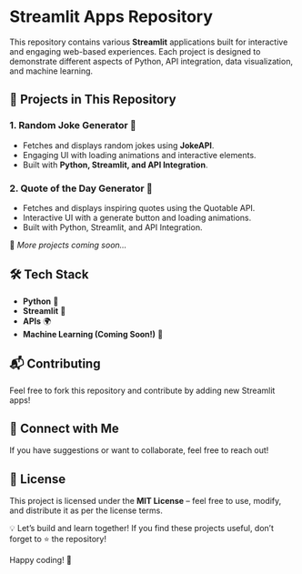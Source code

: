 # Streamlit Apps Repository

This repository contains various **Streamlit** applications built for interactive and engaging web-based experiences. Each project is designed to demonstrate different aspects of Python, API integration, data visualization, and machine learning.

## 📌 Projects in This Repository

### 1. Random Joke Generator 🤣

- Fetches and displays random jokes using **JokeAPI**.
- Engaging UI with loading animations and interactive elements.
- Built with **Python, Streamlit, and API Integration**.

### 2. Quote of the Day Generator 📜

- Fetches and displays inspiring quotes using the Quotable API.
- Interactive UI with a generate button and loading animations.
- Built with Python, Streamlit, and API Integration.

🔹 *More projects coming soon...*

## 🛠 Tech Stack

- **Python** 🐍
- **Streamlit** 🎨
- **APIs** 🌍
- **Machine Learning (Coming Soon!)** 🤖

## 📬 Contributing

Feel free to fork this repository and contribute by adding new Streamlit apps!

## 📢 Connect with Me

If you have suggestions or want to collaborate, feel free to reach out!

## 📜 License

This project is licensed under the **MIT License** – feel free to use, modify, and distribute it as per the license terms.

💡 Let’s build and learn together! If you find these projects useful, don’t forget to ⭐ the repository!

Happy coding! 🚀
